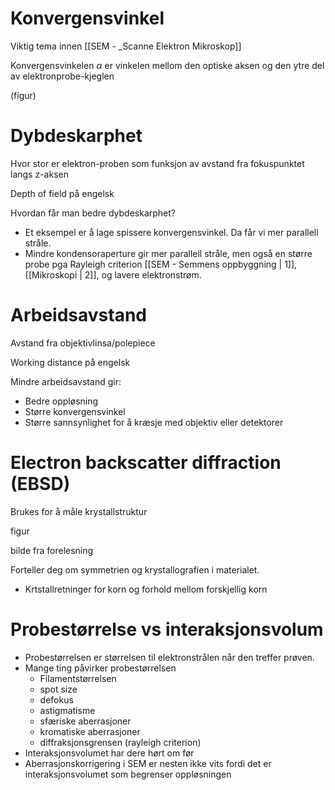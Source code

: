 # Konvergensvinkel

Viktig tema innen [[SEM - _Scanne Elektron Mikroskop]]

Konvergensvinkelen $\alpha$  er vinkelen mellom den optiske aksen og den ytre del av elektronprobe-kjeglen

(figur)

# Dybdeskarphet

Hvor stor er elektron-proben som funksjon av avstand fra fokuspunktet langs z-aksen

Depth of field på engelsk

Hvordan får man bedre dybdeskarphet?
 - Et eksempel er å lage spissere konvergensvinkel. Da får vi mer parallell stråle.
 - Mindre kondensoraperture gir mer parallell stråle, men også en større probe pga Rayleigh criterion [[SEM - Semmens oppbyggning | 1]], [[Mikroskopi | 2]], og lavere elektronstrøm.

# Arbeidsavstand

Avstand fra objektivlinsa/polepiece

Working distance på engelsk

Mindre arbeidsavstand gir:
- Bedre oppløsning
- Større konvergensvinkel
- Større sannsynlighet for å kræsje med objektiv eller detektorer

# Electron backscatter diffraction (EBSD)

Brukes for å måle krystallstruktur

figur

bilde fra forelesning

Forteller deg om symmetrien og krystallografien i materialet.
 - Krtstallretninger for korn og forhold mellom forskjellig korn

# Probestørrelse vs interaksjonsvolum

-  Probestørrelsen er størrelsen til elektronstrålen når den treffer prøven.
- Mange ting påvirker probestørrelsen
	- Filamentstørrelsen
	- spot size
	- defokus
	- astigmatisme
	- sfæriske aberrasjoner
	- kromatiske aberrasjoner
	- diffraksjonsgrensen (rayleigh criterion)
- Interaksjonsvolumet har dere hørt om før
- Aberrasjonskorrigering i SEM er nesten ikke vits fordi det er interaksjonsvolumet som begrenser oppløsningen
